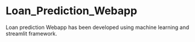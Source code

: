 # Loan_Prediction_Webapp
Loan prediction Webapp has been developed using machine learning and streamlit framework.
